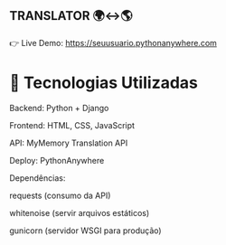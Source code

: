 ## TRANSLATOR 🌍↔️🌎
👉 Live Demo: https://seuusuario.pythonanywhere.com

# 🔧 Tecnologias Utilizadas
Backend: Python + Django

Frontend: HTML, CSS, JavaScript

API: MyMemory Translation API

Deploy: PythonAnywhere

Dependências:

requests (consumo da API)

whitenoise (servir arquivos estáticos)

gunicorn (servidor WSGI para produção)

